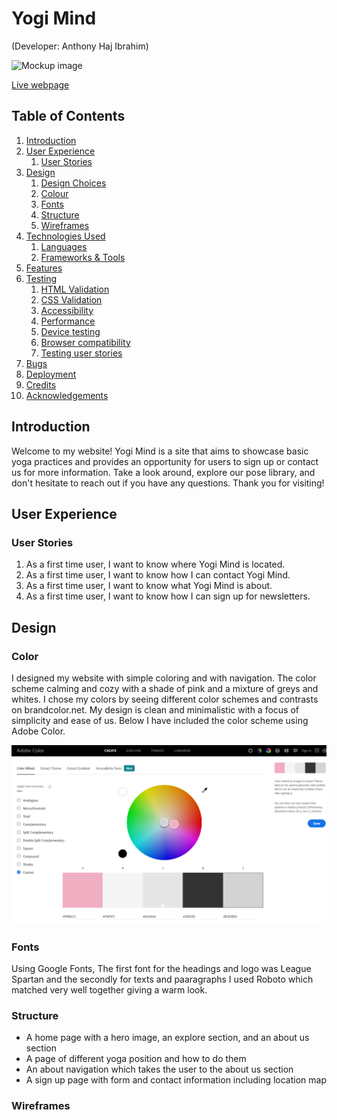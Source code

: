 # Yogi Mind

(Developer: Anthony Haj Ibrahim)

![Mockup image]()

[Live webpage](https://anthonyhaj.github.io/yogi-mind-MS1/)

## Table of Contents

1. [Introduction](#introduction)
2. [User Experience](#user-experience)
    1. [User Stories](#user-stories)
3. [Design](#design)
    1. [Design Choices](#design-choices)
    2. [Colour](#colours)
    3. [Fonts](#fonts)
    4. [Structure](#structure)
    5. [Wireframes](#wireframes)
4. [Technologies Used](#technologies-used)
    1. [Languages](#languages)
    2. [Frameworks & Tools](#frameworks-&-tools)
5. [Features](#features)
6. [Testing](#validation)
    1. [HTML Validation](#HTML-validation)
    2. [CSS Validation](#CSS-validation)
    3. [Accessibility](#accessibility)
    4. [Performance](#performance)
    5. [Device testing](#performing-tests-on-various-devices)
    6. [Browser compatibility](#browser-compatability)
    7. [Testing user stories](#testing-user-stories)
8. [Bugs](#Bugs)
9. [Deployment](#deployment)
10. [Credits](#credits)
11. [Acknowledgements](#acknowledgements)

## Introduction

Welcome to my website! Yogi Mind is a site that aims to showcase basic yoga practices and provides an opportunity for users to sign up or contact us for more information. Take a look around, explore our pose library, and don't hesitate to reach out if you have any questions. Thank you for visiting!

## User Experience

### User Stories
1. As a first time user, I want to know where Yogi Mind is located.
2. As a first time user, I want to know how I can contact Yogi Mind.
3. As a first time user, I want to know what Yogi Mind is about.
4. As a first time user, I want to know how I can sign up for newsletters.

## Design

### Color
I designed my website with simple coloring and with navigation. The color scheme calming and cozy with a shade of pink and a mixture of greys and whites. I chose my colors by seeing different color schemes and contrasts on brandcolor.net. My design is clean and minimalistic with a focus of simplicity and ease of us. Below I have included the color scheme using Adobe Color.

![Adobe color](docs/site-features/adobe-color.png)

### Fonts
Using Google Fonts, The first font for the headings and logo was League Spartan and the secondly for texts and paaragraphs I used Roboto which matched very well together giving a warm look.

### Structure
- A home page with a hero image, an explore section, and an about us section
- A page of different yoga position and how to do them
- An about navigation which takes the user to the about us section
- A sign up page with form and contact information including location map

### Wireframes 










